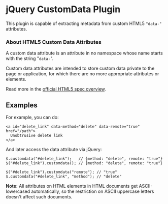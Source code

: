 # jQuery CustomData Plugin #

This plugin is capable of extracting metadata from custom HTML5 `"data-"` attributes.

### About HTML5 Custom Data Attributes ###

A custom data attribute is an attribute in no namespace whose name starts with the string "`data-`".

Custom data attributes are intended to store custom data private to the page or application, for which there are no more appropriate attributes or elements.

Read more in the [official HTML5 spec overview](http://dev.w3.org/html5/spec/Overview.html#attr-data).

## Examples ##

For example, you can do:

    <a id="delete_link" data-method="delete" data-remote="true" href="/path">
      Unobtrusive delete link
    </a>

And later access the data attribute via jQuery:

    $.customdata("#delete_link");   // {method: "delete", remote: "true"}
    $("#delete_link").customdata(); // {method: "delete", remote: "true"}
    
    $("#delete_link").customdata("remote"); // "true"
    $.customdata("#delete_link", "method"); // "delete"


**Note:** All attributes on HTML elements in HTML documents get ASCII-lowercased automatically, so the restriction on ASCII uppercase letters doesn't affect such documents.
